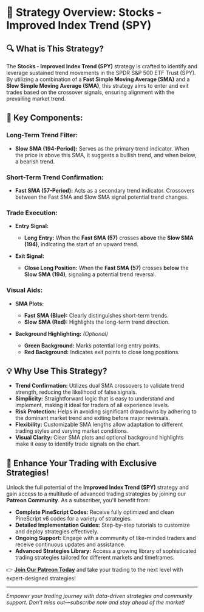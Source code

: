 # 📘 Strategy Overview: Stocks - Improved Index Trend (SPY)

## 🔍 What is This Strategy?

The **Stocks - Improved Index Trend (SPY)** strategy is crafted to identify and leverage sustained trend movements in the SPDR S&P 500 ETF Trust (SPY). By utilizing a combination of a **Fast Simple Moving Average (SMA)** and a **Slow Simple Moving Average (SMA)**, this strategy aims to enter and exit trades based on the crossover signals, ensuring alignment with the prevailing market trend.

## 🎯 Key Components:

### Long-Term Trend Filter:

- **Slow SMA (194-Period):** Serves as the primary trend indicator. When the price is above this SMA, it suggests a bullish trend, and when below, a bearish trend.

### Short-Term Trend Confirmation:

- **Fast SMA (57-Period):** Acts as a secondary trend indicator. Crossovers between the Fast SMA and Slow SMA signal potential trend changes.

### Trade Execution:

- **Entry Signal:** 
  - **Long Entry:** When the **Fast SMA (57)** crosses **above** the **Slow SMA (194)**, indicating the start of an upward trend.
  
- **Exit Signal:** 
  - **Close Long Position:** When the **Fast SMA (57)** crosses **below** the **Slow SMA (194)**, signaling a potential trend reversal.

### Visual Aids:

- **SMA Plots:** 
  - **Fast SMA (Blue):** Clearly distinguishes short-term trends.
  - **Slow SMA (Red):** Highlights the long-term trend direction.
  
- **Background Highlighting:** *(Optional)*
  - **Green Background:** Marks potential long entry points.
  - **Red Background:** Indicates exit points to close long positions.

## 💡 Why Use This Strategy?

- **Trend Confirmation:** Utilizes dual SMA crossovers to validate trend strength, reducing the likelihood of false signals.
- **Simplicity:** Straightforward logic that is easy to understand and implement, making it ideal for traders of all experience levels.
- **Risk Protection:** Helps in avoiding significant drawdowns by adhering to the dominant market trend and exiting before major reversals.
- **Flexibility:** Customizable SMA lengths allow adaptation to different trading styles and varying market conditions.
- **Visual Clarity:** Clear SMA plots and optional background highlights make it easy to identify trade signals on the chart.

## 🚀 Enhance Your Trading with Exclusive Strategies!

Unlock the full potential of the **Improved Index Trend (SPY)** strategy and gain access to a multitude of advanced trading strategies by joining our **Patreon Community**. As a subscriber, you'll benefit from:

- **Complete PineScript Codes:** Receive fully optimized and clean PineScript v6 codes for a variety of strategies.
- **Detailed Implementation Guides:** Step-by-step tutorials to customize and deploy strategies effectively.
- **Ongoing Support:** Engage with a community of like-minded traders and receive continuous updates and assistance.
- **Advanced Strategies Library:** Access a growing library of sophisticated trading strategies tailored for different markets and timeframes.

👉 **[Join Our Patreon Today](https://www.patreon.com/LouisLetcher)** and take your trading to the next level with expert-designed strategies!

---

*Empower your trading journey with data-driven strategies and community support. Don't miss out—subscribe now and stay ahead of the market!*
